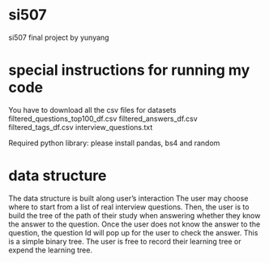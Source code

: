 # si507
si507 final project by yunyang

# special instructions for running my code
You have to download all the csv files for datasets
filtered_questions_top100_df.csv
filtered_answers_df.csv
filtered_tags_df.csv
interview_questions.txt

Required python library: 
please install pandas, bs4 and random

# data structure
The data structure is built along user’s interaction
The user may choose where to start from a list of real interview questions. Then, the user is to build the tree of the path of their study when answering whether they know the answer to the question. Once the user does not know the answer to the question, the question Id will pop up for the user to check the answer. This is a simple binary tree. The user is free to record their learning tree or expend the learning tree.
